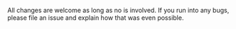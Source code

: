 All changes are welcome as long as no is involved. If you run into any bugs, please file an issue and explain how that was even possible.
